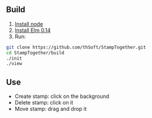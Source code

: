 ## Build

1. [Install node](http://nodejs.org/download/)
1. [Install Elm 0.14](http://elm-lang.org/Install.elm)
1. Run:
```bash
git clone https://github.com/thSoft/StampTogether.git
cd StampTogether/build
./init
./view
```

## Use

* Create stamp: click on the background
* Delete stamp: click on it
* Move stamp: drag and drop it